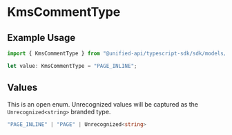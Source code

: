 # KmsCommentType

## Example Usage

```typescript
import { KmsCommentType } from "@unified-api/typescript-sdk/sdk/models/shared";

let value: KmsCommentType = "PAGE_INLINE";
```

## Values

This is an open enum. Unrecognized values will be captured as the `Unrecognized<string>` branded type.

```typescript
"PAGE_INLINE" | "PAGE" | Unrecognized<string>
```